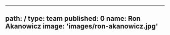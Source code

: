 ---
path: /
type: team
published: 0
name: Ron Akanowicz
image: 'images/ron-akanowicz.jpg'
-------------------------------
